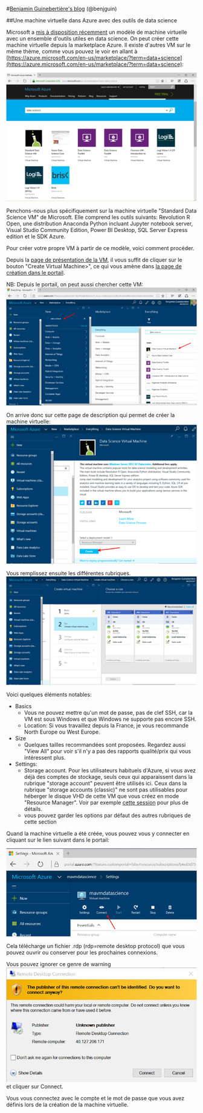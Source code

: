 #[Benjamin Guinebertière's blog](http://blog.3-4.fr) (@benjguin)

##Une machine virtuelle dans Azure avec des outils de data science

Microsoft a [mis à disposition récemment](https://social.msdn.microsoft.com/Forums/azure/en-US/home?forum=MachineLearning&announcementId=7edd436b-93e2-4e61-84fb-ba3966d4092d) un modèle de machine virtuelle avec un ensemble d'outils utiles en data science. On peut créer cette machine virtuelle depuis la marketplace Azure. Il existe d'autres VM sur le même thème, comme vous pouvez le voir en allant à [https://azure.microsoft.com/en-us/marketplace/?term=data+science](https://azure.microsoft.com/en-us/marketplace/?term=data+science):

![](151120a/1.png)

Penchons-nous plus spécifiquement sur la machine virtuelle "Standard Data Science VM" de Microsoft. Elle comprend les outils suivants: 
Revolution R Open, une distribution Anaconda Python incluant Jupyter notebook server, Visual Studio Community Edition, Power BI Desktop, SQL Server Express edition et le SDK Azure.

Pour créer votre propre VM à partir de ce modèle, voici comment procéder. 

Depuis la [page de présentation de la VM](https://azure.microsoft.com/en-us/marketplace/partners/microsoft-ads/standard-data-science-vm/), il vous suffit de cliquer sur le bouton "Create Virtual Machine>", ce qui vous amène dans [la page de création dans le portail](https://portal.azure.com/#create/microsoft-ads.standard-data-science-vmstandard-data-science-vm).

NB: Depuis le portail, on peut aussi chercher cette VM:
![](151120a/2.png)

On arrive donc sur cette page de description qui permet de créer la machine virtuelle: 
![](151120a/3.png)

Vous remplissez ensuite les différentes rubriques. 
![](151120a/4.png)

Voici quelques éléments notables: 
- Basics
	- Vous ne pouvez mettre qu'un mot de passe, pas de clef SSH, car la VM est sous Windows et que Windows ne supporte pas encore SSH. 
	- Location: Si vous travaillez depuis la France, je vous recommande North Europe ou West Europe.
- Size
	- Quelques tailles recommandées sont proposées. Regardez aussi "View All" pour voir s'il n'y a pas des rapports qualité/prix qui vous intéressent plus.  
- Settings: 
	- Storage account. Pour les utilisateurs habituels d'Azure, si vous avez déjà des comptes de stockage, seuls ceux qui apparaissent dans la rubrique "storage account" peuvent être utilisés ici. Ceux dans la rubrique "storage accounts (classic)" ne sont pas utilisables pour héberger le disque VHD de cette VM que vous créez en mode "Resource Manager". Voir par exemple [cette session](https://channel9.msdn.com/Events/Build/2015/3-618) pour plus de détails.
	- vous pouvez garder les options par défaut des autres rubriques de cette section

Quand la machine virtuelle a été créée, vous pouvez vous y connecter en cliquant sur le lien suivant dans le portail:

![](151120a/5.png)

Cela télécharge un fichier .rdp (rdp=remote desktop protocol) que vous pouvez ouvrir ou conserver pour les prochaines connexions.

Vous pouvez ignorer ce genre de warning
![](151120a/6.png)
et cliquer sur Connect.

Vous vous connectez avec le compte et le mot de passe que vous avez définis lors de la création de la machine virtuelle.